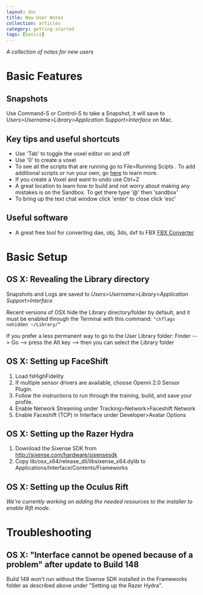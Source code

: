 ```yaml
---
layout: doc
title: New User Notes
collection: articles
category: getting-started
tags: [basics]
---
```



_A collection of notes for new users_

# Basic Features

## Snapshots

Use Command-S or Control-S to take a Snapshot, it will save to _Users>Username>Library>Application Support>Interface_ on Mac.


## Key tips and useful shortcuts

* Use 'Tab' to toggle the voxel editor on and off
* Use '0' to create a voxel
* To see all the scripts that are running go to File>Running Scipts . To add additional scripts or run your own, go [here](https://alphas.highfidelity.io/t/fun-and-useful-js-scripts/154) to learn more. 
* If you create a Voxel and want to undo use Ctrl+Z
* A great location to learn how to build and not worry about making any mistakes is on the Sandbox. To get there type '@' then 'sandbox'
* To bring up the text chat window click 'enter' to close click 'esc'


## Useful software

* A great free tool for converting dae, obj, 3ds, dxf to FBX [FBX Converter](http://usa.autodesk.com/adsk/servlet/pc/item?siteID=123112&id=20481519)

# Basic Setup

## OS X: Revealing the Library directory

Snapshots and Logs are saved to _Users>Username>Library>Application Support>Interface_

Recent versions of OSX hide the Library directory/folder by default, and it must be enabled through the Terminal with this command: `"chflags nohidden ~/Library/“`

If you prefer a less permanent way to go to the User Library folder:
Finder --> Go --> press the Alt key --> then you can select the Library folder


## OS X: Setting up FaceShift

1. Load fsHighFidelity
2. If multiple sensor drivers are available, choose Openni 2.0 Sensor Plugin. 
3. Follow the instructions to run through the training, build, and save your profile.
4. Enable Network Streaming under Tracking>Network>Faceshift Network
5. Enable Faceshift (TCP) in Interface under Developer>Avatar Options


## OS X: Setting up the Razer Hydra

1. Download the Sixense SDK from http://sixense.com/hardware/sixensesdk
2. Copy lib/osx_x64/release_dll/libsixense_x64.dylib to Applications/Interface/Contents/Frameworks 


## OS X: Setting up the Oculus Rift

_We're currently working on adding the needed resources to the installer to enable Rift mode._


# Troubleshooting

## OS X: "Interface cannot be opened because of a problem" after update to Build 148

Build 148 won't run without the Sixense SDK installed in the Frameworks folder as described above under "Setting up the Razer Hydra".
